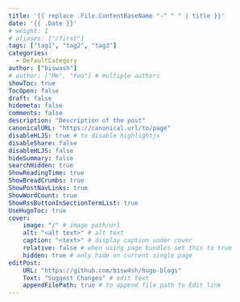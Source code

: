 ```yaml
---
title: '{{ replace .File.ContentBaseName "-" " " | title }}'
date: '{{ .Date }}'
# weight: 1
# aliases: ["/first"]
tags: ["tag1", "tag2", "tag3"]
categories:
  - DefaultCategory
author: ["biswash"]
# author: ["Me", "You"] # multiple authors
showToc: true
TocOpen: false
draft: false
hidemeta: false
comments: false
description: "Description of the post"
canonicalURL: "https://canonical.url/to/page"
disableHLJS: true # to disable highlightjs
disableShare: false
disableHLJS: false
hideSummary: false
searchHidden: true
ShowReadingTime: true
ShowBreadCrumbs: true
ShowPostNavLinks: true
ShowWordCount: true
ShowRssButtonInSectionTermList: true
UseHugoToc: true
cover:
    image: "/" # image path/url
    alt: "<alt text>" # alt text
    caption: "<text>" # display caption under cover
    relative: false # when using page bundles set this to true
    hidden: true # only hide on current single page
editPost:
    URL: "https://github.com/bisw4sh/hugo-blogs"
    Text: "Suggest Changes" # edit text
    appendFilePath: true # to append file path to Edit link
---
```


